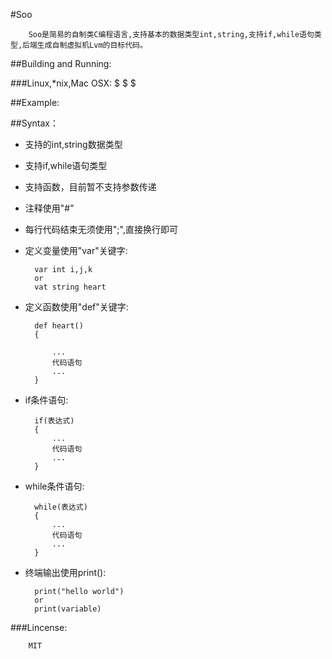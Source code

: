 #Soo

		Soo是简易的自制类C编程语言,支持基本的数据类型int,string,支持if,while语句类型,后端生成自制虚拟机Lvm的目标代码。
		

##Building and Running:

###Linux,*nix,Mac OSX:
	$
	$
	$
	

##Example:


##Syntax：

* 支持的int,string数据类型
* 支持if,while语句类型
* 支持函数，目前暂不支持参数传递
* 注释使用"#"
* 每行代码结束无须使用";",直接换行即可
* 定义变量使用"var"关键字:
			
		var int i,j,k
		or
		vat string heart
* 定义函数使用"def"关键字:
		
		def heart()
		{
		
			...
			代码语句
			...
		}
* if条件语句:
		
		if(表达式)
		{
			...
			代码语句
			...
		}
* while条件语句:
	
		while(表达式)
		{
			...
			代码语句
			...
		}
* 终端输出使用print():

		print("hello world")
		or
		print(variable)


###Lincense:
	
		MIT
